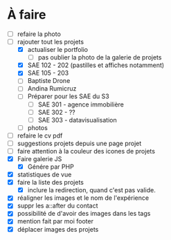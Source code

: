 # À faire

- [ ] refaire la photo
- [ ] rajouter tout les projets
    - [x] actualiser le portfolio
        - [ ] pas oublier la photo de la galerie de projets
    - [x] SAE 102 - 202 (pastilles et affiches notamment)
    - [x] SAE 105 - 203
    - [ ] Baptiste Drone
    - [ ] Andina Rumicruz
    - [ ] Préparer pour les SAE du S3
        - [ ] SAE 301 - agence immobilière
        - [ ] SAE 302 - ??
        - [ ] SAE 303 - datavisualisation
    - [ ] photos 
- [ ] refaire le cv pdf
- [ ] suggestions projets depuis une page projet
- [ ] faire attention à la couleur des icones de projets
- [x] Faire galerie JS
    - [x] Génére par PHP
- [x] statistiques de vue
- [x] faire la liste des projets
    - [x] inclure la redirection, quand c'est pas valide.
- [x] réaligner les images et le nom de l'expérience
- [x] suppr les a::after du contact
- [x] possibilité de d'avoir des images dans les tags
- [x] mention fait par moi footer
- [x] déplacer images des projets
